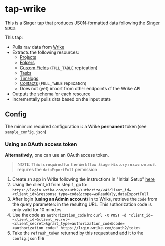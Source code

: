 # tap-wrike

This is a [Singer](https://singer.io) tap that produces JSON-formatted data
following the [Singer
spec](https://github.com/singer-io/getting-started/blob/master/SPEC.md).

This tap:

- Pulls raw data from [Wrike](https://developers.wrike.com/api)
- Extracts the following resources:
  - [Projects](https://developers.wrike.com/api/v4/folders-projects/)
  - [Folders](https://developers.wrike.com/api/v4/folders-projects/)
  - [Custom Fields](https://developers.wrike.com/api/v4/custom-fields/) (`FULL_TABLE` replication)
  - [Tasks](https://developers.wrike.com/api/v4/tasks/)
  - [Timelogs](https://developers.wrike.com/api/v4/timelogs/)
  - [Contacts](https://developers.wrike.com/api/v4/contacts/) (`FULL_TABLE` replication)
  - Does not (yet) import from other endpoints of the Wrike API
- Outputs the schema for each resource
- Incrementally pulls data based on the input state

## Config

The minimum required configuration is a Wrike **permanent** token (see `sample_config.json`)

### Using an OAuth access token

**Alternatively**, one can use an OAuth access token.

> NOTE: This is required for the `Workflow Stage History` resource as it requires the `dataExportFull` permission

1. Create an app in Wrike following the instructions in "Initial Setup" [here](https://developers.wrike.com/oauth-20-authorization/)
2. Using the client_id from step 1, go to: `https://login.wrike.com/oauth2/authorize/v4?client_id=<client_id>&response_type=code&scope=wsReadOnly,dataExportFull`
3. After login (**using an Admin account**) in to Wrike, retrieve the `code` from the query parameters in the resulting URL.
   This authorization code is only valid for 10 minutes
4. Use the code as `authorization_code` in: `curl -X POST -d "client_id=<client_id>&client_secret=<client_secret>&grant_type=authorization_code&code=<authorization_code>" https://login.wrike.com/oauth2/token`
5. Take the `refresh_token` returned by this request and add it to the `config.json` file
